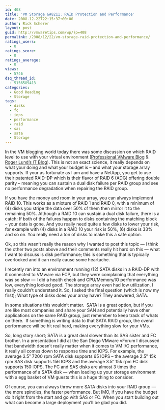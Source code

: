 ```yaml
---
id: 408
title: 'VM Storage &#8211; RAID Protection and Performance'
date: 2008-12-22T22:15:37+00:00
author: Rick Scherer
layout: post
guid: http://vmwaretips.com/wp/?p=408
permalink: /2008/12/22/vm-storage-raid-protection-and-performance/
ratings_users:
  - 0
ratings_score:
  - 0
ratings_average:
  - 0
views:
  - 5746
dsq_thread_id:
  - 5156589413
categories:
  - Good Reading
  - Storage
tags:
  - disks
  - fc
  - iops
  - performance
  - raid
  - sas
  - sata
  - Storage
---
```

In the VM blogging world today there was some discussion on which RAID level to use with your virtual environment (<a href="http://professionalvmware.com/2008/12/19/what-raid-level-do-you-use-for-your-vmfs/" target="_blank">Professional VMware Blog</a> & <a href="http://rogerlunditblog.blogspot.com/2008/12/what-raid-level-do-you-use-for-your.html" target="_blank">Roger Lund&#8217;s IT Blog</a>). This is not an exact science, it really depends on what your doing and what your budget is &#8211; and what your storage array supports. If your as fortunate as I am and have a NetApp, you get to use their patented RAID-DP which is their flavor of RAID 6 (ADG) offering double parity &#8211; meaning you can sustain a dual disk failure per RAID group and see no performance degradation when repairing the RAID group.

<!--more-->

If you have the money and room in your array, you can always implement RAID 10. This works as a mixture of RAID 1 and RAID 0, with a minimum of (4) disks you stripe the data over 50% of them then mirror it to the remaining 50%. Although a RAID 10 can sustain a dual disk failure, there is a catch; If both of the failures happen to disks containing the matching block &#8211; your data is gone. And you really need quite a few disks to lower your risk, for example with (4) disks in a RAID 10 your risk is 50%, (6) disks is 33% and so on. You really need a ton of disks to make this a safe option.

Ok, so this wasn&#8217;t really the reason why I wanted to post this topic &#8212; I think the other two posts above and their comments really hit hard on this &#8212; what I want to discuss is disk performance; this is something that is typically overlooked and it can really cause some heartache.

I recently ran into an environment running (12) SATA disks in a RAID-DP with it connected to VMware via FCP, but they were complaining that everything was so slow &#8212; I did a health check and CPU/Memory/IO performance was low, everything looked good. The storage array even had low utilization, I really couldn&#8217;t understand it. So, I asked the final question (which is now my first); What type of disks does your array have? They answered, SATA.

In some situations this wouldn&#8217;t matter.  SATA is a great option, but if you are like most companies and share your SAN and potentially have other applications on the same RAID group, just remember to keep track of whats on there.  If something is writing data to that SATA RAID group, the overall performance will be hit real hard, making everything slow for your VMs.

So, long story short; SATA is a great deal slower than its SAS sister and FC brother. In a presentation I did at the San Diego VMware vForum I discussed that bandwidth doesn&#8217;t really matter when it comes to VM I/O performance, it really all comes down to response time and IOPS. For example, the average 3.5&#8243; 7200 rpm SATA disk supports 65 IOPS &#8211; the average 2.5&#8243; 15k rpm SAS disk supports 156 IOPS and the average 3.5&#8243; 15k rpm FC disk supports 150 IOPS. The FC and SAS disks are almost 3 times the performance of a SATA disk &#8212; when loading up your storage environment with a egg basket of VM guests this is a huge thing to consider.

Of course, you can always throw more SATA disks into your RAID group &#8212; the more spindles, the faster performance. But IMO, if you have the budget do it right from the start and go with SAS or FC. When you start building out what can become a large deployment you&#8217;ll be glad you did.